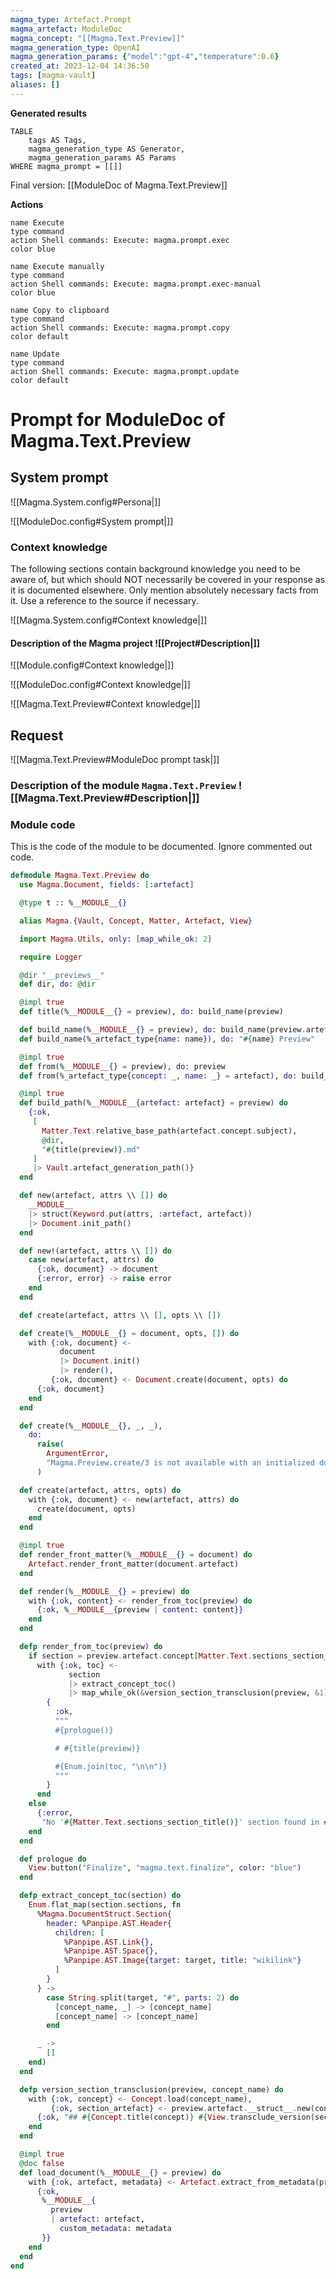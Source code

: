 ```yaml
---
magma_type: Artefact.Prompt
magma_artefact: ModuleDoc
magma_concept: "[[Magma.Text.Preview]]"
magma_generation_type: OpenAI
magma_generation_params: {"model":"gpt-4","temperature":0.6}
created_at: 2023-12-04 14:36:50
tags: [magma-vault]
aliases: []
---
```


**Generated results**

```dataview
TABLE
	tags AS Tags,
	magma_generation_type AS Generator,
	magma_generation_params AS Params
WHERE magma_prompt = [[]]
```

Final version: [[ModuleDoc of Magma.Text.Preview]]

**Actions**

```button
name Execute
type command
action Shell commands: Execute: magma.prompt.exec
color blue
```
```button
name Execute manually
type command
action Shell commands: Execute: magma.prompt.exec-manual
color blue
```
```button
name Copy to clipboard
type command
action Shell commands: Execute: magma.prompt.copy
color default
```
```button
name Update
type command
action Shell commands: Execute: magma.prompt.update
color default
```

# Prompt for ModuleDoc of Magma.Text.Preview

## System prompt

![[Magma.System.config#Persona|]]

![[ModuleDoc.config#System prompt|]]

### Context knowledge

The following sections contain background knowledge you need to be aware of, but which should NOT necessarily be covered in your response as it is documented elsewhere. Only mention absolutely necessary facts from it. Use a reference to the source if necessary.

![[Magma.System.config#Context knowledge|]]

#### Description of the Magma project ![[Project#Description|]]

![[Module.config#Context knowledge|]]

![[ModuleDoc.config#Context knowledge|]]

![[Magma.Text.Preview#Context knowledge|]]


## Request

![[Magma.Text.Preview#ModuleDoc prompt task|]]

### Description of the module `Magma.Text.Preview` ![[Magma.Text.Preview#Description|]]

### Module code

This is the code of the module to be documented. Ignore commented out code.

```elixir
defmodule Magma.Text.Preview do
  use Magma.Document, fields: [:artefact]

  @type t :: %__MODULE__{}

  alias Magma.{Vault, Concept, Matter, Artefact, View}

  import Magma.Utils, only: [map_while_ok: 2]

  require Logger

  @dir "__previews__"
  def dir, do: @dir

  @impl true
  def title(%__MODULE__{} = preview), do: build_name(preview)

  def build_name(%__MODULE__{} = preview), do: build_name(preview.artefact)
  def build_name(%_artefact_type{name: name}), do: "#{name} Preview"

  @impl true
  def from(%__MODULE__{} = preview), do: preview
  def from(%_artefact_type{concept: _, name: _} = artefact), do: build_name(artefact)

  @impl true
  def build_path(%__MODULE__{artefact: artefact} = preview) do
    {:ok,
     [
       Matter.Text.relative_base_path(artefact.concept.subject),
       @dir,
       "#{title(preview)}.md"
     ]
     |> Vault.artefact_generation_path()}
  end

  def new(artefact, attrs \\ []) do
    __MODULE__
    |> struct(Keyword.put(attrs, :artefact, artefact))
    |> Document.init_path()
  end

  def new!(artefact, attrs \\ []) do
    case new(artefact, attrs) do
      {:ok, document} -> document
      {:error, error} -> raise error
    end
  end

  def create(artefact, attrs \\ [], opts \\ [])

  def create(%__MODULE__{} = document, opts, []) do
    with {:ok, document} <-
           document
           |> Document.init()
           |> render(),
         {:ok, document} <- Document.create(document, opts) do
      {:ok, document}
    end
  end

  def create(%__MODULE__{}, _, _),
    do:
      raise(
        ArgumentError,
        "Magma.Preview.create/3 is not available with an initialized document"
      )

  def create(artefact, attrs, opts) do
    with {:ok, document} <- new(artefact, attrs) do
      create(document, opts)
    end
  end

  @impl true
  def render_front_matter(%__MODULE__{} = document) do
    Artefact.render_front_matter(document.artefact)
  end

  def render(%__MODULE__{} = preview) do
    with {:ok, content} <- render_from_toc(preview) do
      {:ok, %__MODULE__{preview | content: content}}
    end
  end

  defp render_from_toc(preview) do
    if section = preview.artefact.concept[Matter.Text.sections_section_title()] do
      with {:ok, toc} <-
             section
             |> extract_concept_toc()
             |> map_while_ok(&version_section_transclusion(preview, &1)) do
        {
          :ok,
          """
          #{prologue()}

          # #{title(preview)}

          #{Enum.join(toc, "\n\n")}
          """
        }
      end
    else
      {:error,
       "No '#{Matter.Text.sections_section_title()}' section found in #{preview.artefact.concept.path}"}
    end
  end

  def prologue do
    View.button("Finalize", "magma.text.finalize", color: "blue")
  end

  defp extract_concept_toc(section) do
    Enum.flat_map(section.sections, fn
      %Magma.DocumentStruct.Section{
        header: %Panpipe.AST.Header{
          children: [
            %Panpipe.AST.Link{},
            %Panpipe.AST.Space{},
            %Panpipe.AST.Image{target: target, title: "wikilink"}
          ]
        }
      } ->
        case String.split(target, "#", parts: 2) do
          [concept_name, _] -> [concept_name]
          [concept_name] -> [concept_name]
        end

      _ ->
        []
    end)
  end

  defp version_section_transclusion(preview, concept_name) do
    with {:ok, concept} <- Concept.load(concept_name),
         {:ok, section_artefact} <- preview.artefact.__struct__.new(concept) do
      {:ok, "## #{Concept.title(concept)} #{View.transclude_version(section_artefact, :title)}"}
    end
  end

  @impl true
  @doc false
  def load_document(%__MODULE__{} = preview) do
    with {:ok, artefact, metadata} <- Artefact.extract_from_metadata(preview.custom_metadata) do
      {:ok,
       %__MODULE__{
         preview
         | artefact: artefact,
           custom_metadata: metadata
       }}
    end
  end
end

```
